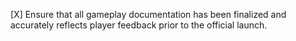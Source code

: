 [X] Ensure that all gameplay documentation has been finalized and accurately reflects player feedback prior to the official launch.